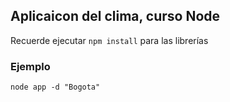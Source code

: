 ## Aplicaicon del clima, curso Node

Recuerde ejecutar ``` npm install ``` para las librerías

### Ejemplo 
``` 
node app -d "Bogota"

```